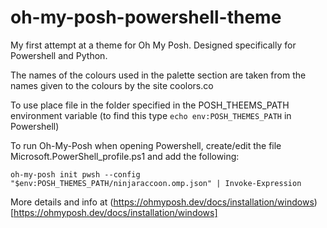 # oh-my-posh-powershell-theme

My first attempt at a theme for Oh My Posh. Designed specifically for Powershell and Python.

The names of the colours used in the palette section are taken from the names given to the colours by the site coolors.co

To use place file in the folder specified in the POSH_THEEMS_PATH environment variable (to find this type `echo env:POSH_THEMES_PATH` in Powershell)

To run Oh-My-Posh when opening Powershell, create/edit the file Microsoft.PowerShell_profile.ps1 and add the following:

```
oh-my-posh init pwsh --config "$env:POSH_THEMES_PATH/ninjaraccoon.omp.json" | Invoke-Expression
```

More details and info at (https://ohmyposh.dev/docs/installation/windows)[https://ohmyposh.dev/docs/installation/windows]
